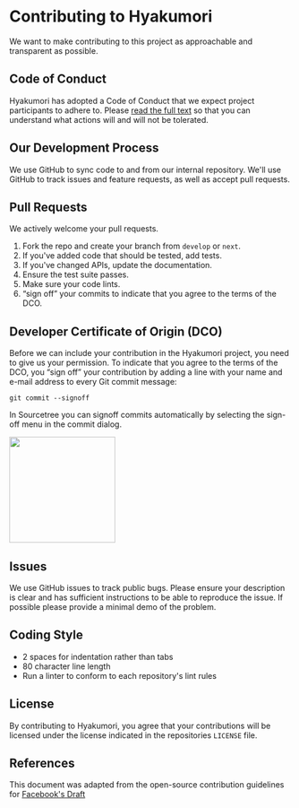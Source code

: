 # Contributing to Hyakumori
We want to make contributing to this project as approachable and transparent as
possible.

## Code of Conduct
Hyakumori has adopted a Code of Conduct that we expect project
participants to adhere to. Please [read the full text](https://github.com/hyakumori/.github/blob/master/CODE_OF_CONDUCT.md)
so that you can understand what actions will and will not be tolerated.

## Our Development Process
We use GitHub to sync code to and from our internal repository. We'll use GitHub
to track issues and feature requests, as well as accept pull requests.

## Pull Requests
We actively welcome your pull requests.

1. Fork the repo and create your branch from `develop` or `next`.
2. If you've added code that should be tested, add tests.
3. If you've changed APIs, update the documentation.
4. Ensure the test suite passes.
5. Make sure your code lints.
6. “sign off” your commits to indicate that you agree to the terms of the DCO.

## Developer Certificate of Origin (DCO) 
Before we can include your contribution in the Hyakumori project, you need to 
give us your permission. To indicate that you agree to the terms of the DCO, 
you “sign off” your contribution by adding a line with your name and e-mail 
address to every Git commit message:

```
git commit --signoff
```

In Sourcetree you can signoff commits automatically by selecting the sign-off menu
in the commit dialog.

<img width="189" src="https://user-images.githubusercontent.com/914122/74705003-b88a7180-5255-11ea-939a-d9b729947865.png">

## Issues
We use GitHub issues to track public bugs. Please ensure your description is
clear and has sufficient instructions to be able to reproduce the issue.
If possible please provide a minimal demo of the problem.

## Coding Style  
* 2 spaces for indentation rather than tabs
* 80 character line length
* Run a linter to conform to each repository's lint rules

## License
By contributing to Hyakumori, you agree that your contributions will be licensed
under the license indicated in the repositories `LICENSE` file.

## References
This document was adapted from the open-source contribution guidelines for 
[Facebook's Draft](https://github.com/facebook/draft-js/blob/5dd99d327066f5f0b30b95ab95770822cff1ac65/CONTRIBUTING.md)
